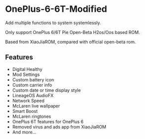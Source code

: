 # OnePlus-6-6T-Modified

Add multiple functions to system systemlessly.

Only support OnePlus 6/6T Pie Open-Beta H2os/Oos based ROM.

Based from XiaoJiaROM, compared with official open-beta rom.

## Features
* Digital Healthy
* Mod Settings
* Custom battery icon
* Custom carrier info
* Custom date or time display style
* LineageOS AudioFX
* Network Speed
* McLaren live wallpaper
* Smart Boost
* McLaren ringtones
* OnePlus 6T features for OnePlus 6
* Removed virus and ads app from XiaoJiaROM
* And more...
